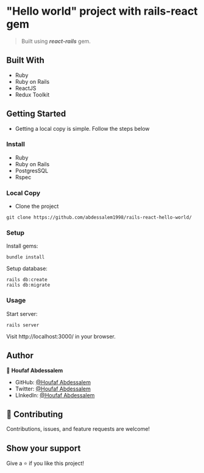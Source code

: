 # "Hello world" project with rails-react gem

> Built using **_react-rails_** gem.
## Built With

- Ruby
- Ruby on Rails
- ReactJS
- Redux Toolkit

## Getting Started

- Getting a local copy is simple. Follow the steps below

### Install

- Ruby
- Ruby on Rails
- PostgresSQL
- Rspec

### Local Copy

- Clone the project

```
git clone https://github.com/abdessalem1998/rails-react-hello-world/

```

### Setup

Install gems:

```
bundle install
```

Setup database:

```
rails db:create
rails db:migrate
```

### Usage

Start server:

```
rails server
```

Visit http://localhost:3000/ in your browser.

## Author

👤 **Houfaf Abdessalem**

- GitHub: [@Houfaf Abdessalem](https://github.com/abdessalem1998)
- Twitter: [@Houfaf Abdessalem](https://twitter.com/HAbdssalem)
- LInkedIn: [@Houfaf Abdessalem](https://www.linkedin.com/in/houfafabdessalem/)

## 🤝 Contributing

Contributions, issues, and feature requests are welcome!

## Show your support

Give a ⭐️ if you like this project!
